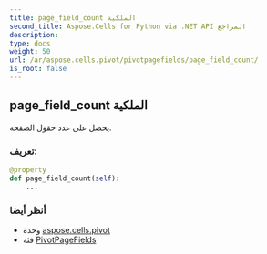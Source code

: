 ```yaml
---
title: page_field_count الملكية
second_title: Aspose.Cells for Python via .NET API المراجع
description:
type: docs
weight: 50
url: /ar/aspose.cells.pivot/pivotpagefields/page_field_count/
is_root: false
---
```

##  page_field_count الملكية

يحصل على عدد حقول الصفحة.
###  تعريف:
```python
@property
def page_field_count(self):
    ...
```

###  أنظر أيضا
* وحدة [aspose.cells.pivot](../../)
* فئة [PivotPageFields](/cells/python-net/ar/aspose.cells.pivot/pivotpagefields)
